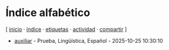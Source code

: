 # Índice alfabético
[ [inicio](https://github.com/jucardus/jucardus.github.io/blob/main/index.md) · [índice](https://github.com/jucardus/jucardus.github.io/blob/main/indices/indice.md) · [etiquetas](https://github.com/jucardus/jucardus.github.io/blob/main/indices/etiquetas.md) · [actividad](https://github.com/jucardus/jucardus.github.io/blob/main/indices/actividad.md) · [compartir](https://x.com/intent/tweet?text=%C3%8Dndice%20alfab%C3%A9tico%0A%0ALista%20de%20todas%20las%20entradas%20en%20orden%20alfab%C3%A9tico%2C%20con%20etiquetas%20y%20fecha%20de%20creaci%C3%B3n.%0A%0A%E2%86%92%20https%3A%2F%2Fgithub.com%2Fjucardus%2Fjucardus.github.io%2Fblob%2Fmain%2Findices%2Findice.md%0A%0A%23indices_jucardus) ]

* [auxiliar](https://github.com/jucardus/jucardus.github.io/blob/main/readme.md) - Prueba, Lingüística, Español - 2025-10-25 10:30:10
